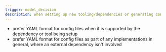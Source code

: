 ```yaml
---
trigger: model_decision
description: when setting up new tooling/dependencies or generating config files
---
```


- prefer YAML format for config files when it is supported by the dependency or tool being setup
- prefer YAML format for config files as part of any implementations in general, where an external dependency isn't involved